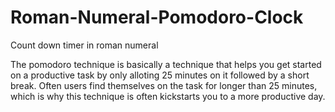 # Roman-Numeral-Pomodoro-Clock
Count down timer in roman numeral

The pomodoro technique is basically a technique that helps you get started on a productive task by only alloting 25 minutes on it followed by a short break.
Often users find themselves on the task for longer than 25 minutes, which is why this technique is often kickstarts you to a more productive day.
